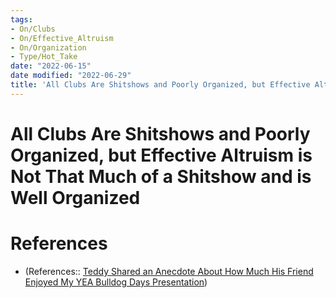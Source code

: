 ```yaml
---
tags:
- On/Clubs
- On/Effective_Altruism
- On/Organization
- Type/Hot_Take 
date: "2022-06-15"
date modified: "2022-06-29"
title: 'All Clubs Are Shitshows and Poorly Organized, but Effective Altruism is Not That Much of a Shitshow and is Well Organized'
---
```


# All Clubs Are Shitshows and Poorly Organized, but Effective Altruism is Not That Much of a Shitshow and is Well Organized
# References
- (References:: [Teddy Shared an Anecdote About How Much His Friend Enjoyed My YEA Bulldog Days Presentation](dayone://view?entryId=C47F7CCDA23D4A89B5A99F8DE0892B0E))
